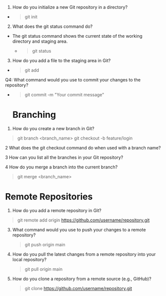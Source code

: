 1. How do you initialize a new Git repository in a directory?
 - > git init


2. What does the git status command do?
- The git status command shows the current state of the working directory and staging area.
  - >git status

3. How do you add a file to the staging area in Git?
- > git add <filename>

Q4: What command would you use to commit your changes to the repository?
- > git commit -m "Your commit message"

  # Branching

1. How do you create a new branch in Git?
> git branch <branch_name>
> git checkout -b feature/login

2 What does the git checkout command do when used with a branch name?

3 How can you list all the branches in your Git repository?

4 How do you merge a branch into the current branch?
>git merge <branch_name>

# Remote Repositories 

1. How do you add a remote repository in Git?
  > git remote add origin https://github.com/username/repository.git


3. What command would you use to push your changes to a remote repository?
   > git push origin main


5. How do you pull the latest changes from a remote repository into your local repository?
   > git pull origin main


7. How do you clone a repository from a remote source (e.g., GitHub)?
   > git clone https://github.com/username/repository.git
